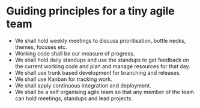 # Guiding principles for a tiny agile team
  - We shall hold weekly meetings to discuss prioritisation, bottle necks, themes, focuses etc.
  - Working code shall be our measure of progress.
  - We shall hold daily standups and use the standups to get feedback on the current working code and plan and manage resources for that day.
  - We shall use trunk based development for branching and releases.
  - We shall use Kanban for tracking work.
  - We shall apply continuous integration and deployment.
  - We shall be a self organising agile team so that any member of the team can hold meetings, standups and lead projects.
